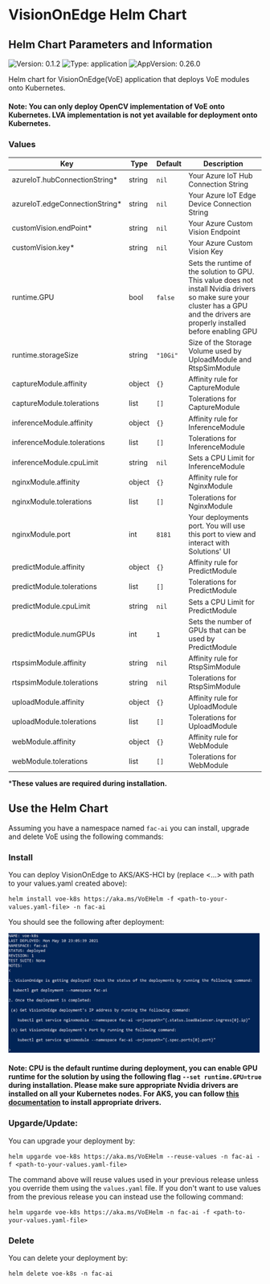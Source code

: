 # VisionOnEdge Helm Chart

## Helm Chart Parameters and Information

![Version: 0.1.2](https://img.shields.io/badge/Version-0.1.2-informational?style=flat-square) ![Type: application](https://img.shields.io/badge/Type-application-informational?style=flat-square) ![AppVersion: 0.26.0](https://img.shields.io/badge/AppVersion-0.26.0-informational?style=flat-square)

Helm chart for VisionOnEdge(VoE) application that deploys VoE modules onto Kubernetes. 

#### Note: You can only deploy OpenCV implementation of VoE onto Kubernetes. LVA implementation is not yet available for deployment onto Kubernetes. 

### Values

| Key | Type | Default | Description |
|-----|------|---------|-------------|
| azureIoT.hubConnectionString* | string | `nil` | Your Azure IoT Hub Connection String |
| azureIoT.edgeConnectionString* | string | `nil` | Your Azure IoT Edge Device Connection String |
| customVision.endPoint* | string | `nil` | Your Azure Custom Vision Endpoint |
| customVision.key* | string | `nil` | Your Azure Custom Vision Key |
| runtime.GPU | bool | `false` | Sets the runtime of the solution to GPU. This value does not install Nvidia drivers so make sure your cluster has a GPU and the drivers are properly installed before enabling GPU |
| runtime.storageSize | string | `"10Gi"` | Size of the Storage Volume used by UploadModule and RtspSimModule |
| captureModule.affinity | object | `{}` | Affinity rule for CaptureModule |
| captureModule.tolerations | list | `[]` | Tolerations for CaptureModule |
| inferenceModule.affinity | object | `{}` | Affinity rule for InferenceModule |
| inferenceModule.tolerations | list | `[]` | Tolerations for InferenceModule |
| inferenceModule.cpuLimit | string | `nil` | Sets a CPU Limit for InferenceModule |
| nginxModule.affinity | object | `{}` | Affinity rule for NginxModule |
| nginxModule.tolerations | list | `[]` | Tolerations for NginxModule |
| nginxModule.port | int | `8181` | Your deployments port. You will use this port to view and interact with Solutions' UI |
| predictModule.affinity | object | `{}` | Affinity rule for PredictModule |
| predictModule.tolerations | list | `[]` | Tolerations for PredictModule |
| predictModule.cpuLimit | string | `nil` | Sets a CPU Limit for PredictModule |
| predictModule.numGPUs | int | `1` | Sets the number of GPUs that can be used by PredictModule  |
| rtspsimModule.affinity | string | `nil` | Affinity rule for RtspSimModule |
| rtspsimModule.tolerations | string | `nil` | Tolerations for RtspSimModule |
| uploadModule.affinity | object | `{}` | Affinity rule for UploadModule |
| uploadModule.tolerations | list | `[]` | Tolerations for UploadModule |
| webModule.affinity | object | `{}` | Affinity rule for WebModule |
| webModule.tolerations | list | `[]` | Tolerations for WebModule |

***These values are required during installation.** 


## Use the Helm Chart

Assuming you have a namespace named `fac-ai` you can install, upgrade and delete VoE using the following commands:

### Install

You can deploy VisionOnEdge to AKS/AKS-HCI by (replace <...> with path to your values.yaml created above):

```
helm install voe-k8s https://aka.ms/VoEHelm -f <path-to-your-values.yaml-file> -n fac-ai
```

You should see the following after deployment: 

<img src="../assets/helmdeployed.png" width="500">

#### Note: CPU is the default runtime during deployment, you can enable GPU runtime for the solution by using the following flag `--set runtime.GPU=true` during installation. Please make sure appropriate Nvidia drivers are installed on all your Kubernetes nodes. For AKS, you can follow [this documentation](https://docs.microsoft.com/en-us/azure/aks/gpu-cluster#install-nvidia-device-plugin) to install appropriate drivers. 

### Upgarde/Update:

You can upgrade your deployment by: 

```
helm upgarde voe-k8s https://aka.ms/VoEHelm --reuse-values -n fac-ai -f <path-to-your-values.yaml-file>
```

The command above will reuse values used in your previous release unless you override them using the `values.yaml` file. If you don't want to use values from the previous release you can instead use the following command: 

```
helm upgarde voe-k8s https://aka.ms/VoEHelm -n fac-ai -f <path-to-your-values.yaml-file>
```

### Delete

You can delete your deployment by:

```
helm delete voe-k8s -n fac-ai
```
